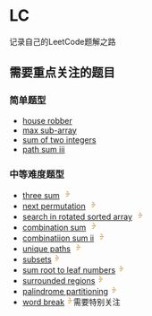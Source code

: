 # LC
记录自己的LeetCode题解之路

[LeetCodeLogo]:./assets/images/LeetCode_logo_16.png

## 需要重点关注的题目
### 简单题型
- [house robber](./src/easy/house_robber_1.js)
- [max sub-array](./src/easy/max_subarray_2.js)
- [sum of two integers](./src/easy/sum_of_two_integers_1.js)
- [path sum iii](./src/easy/path_sum_iii_1.js)

### 中等难度题型
- [three sum](./src/medium/3sum_1.js) [![leet code logo][LeetCodeLogo]](https://leetcode.com/problems/3sum/description/)
- [next permutation](./src/medium/next_permutation_1.js) [![leet code logo][LeetCodeLogo]](https://leetcode.com/problems/next-permutation/)
- [search in rotated sorted array](./src/medium/search_in_rotated_sorted_array_1.js) [![leet code logo][LeetCodeLogo]](https://leetcode.com/problems/search-in-rotated-sorted-array/)
- [combination sum](./src/medium/combination_sum_1.js) [![leet code logo][LeetCodeLogo]](https://leetcode.com/problems/combination-sum/)
- [combinatiion sum ii](./src/medium/combination_sum_ii_1.js) [![leet code logo][LeetCodeLogo]](https://leetcode.com/problems/combination-sum-ii/)
- [unique paths](./src/medium/unique_paths_2.js) [![leet code logo][LeetCodeLogo]](https://leetcode.com/problems/unique-paths/description/)
- [subsets](./src/medium/subsets_2.js)[![leet code logo][LeetCodeLogo]](https://leetcode.com/problems/subsets/)
- [sum root to leaf numbers](./src/medium/sum_root_to_leaf_numbers_2.js)[![leet code logo][LeetCodeLogo]](https://leetcode.com/problems/sum-root-to-leaf-numbers/)
- [surrounded regions](./src/medium/surrounded_regions_1.js)[![leet code logo][LeetCodeLogo]](https://leetcode.com/problems/surrounded-regions)
- [palindrome partitioning](./src/medium/palindrome_partitioning_1.js)[![leet code logo][LeetCodeLogo]](https://leetcode.com/problems/palindrome-partitioning)
- [word break](./src/medium/word_break_1.js)[![leet code logo][LeetCodeLogo]](https://leetcode.com/problems/word-break)需要特别关注
